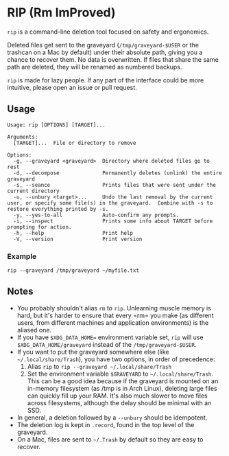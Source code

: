 # RIP (Rm ImProved)

`rip` is a command-line deletion tool focused on safety and ergonomics.

Deleted files get sent to the graveyard (`/tmp/graveyard-$USER` or the trashcan on a Mac by default) under their absolute path, giving you a chance to recover them.  No data is overwritten.  If files that share the same path are deleted, they will be renamed as numbered backups.

`rip` is made for lazy people.  If any part of the interface could be more intuitive, please open an issue or pull request.

## Usage

```console
Usage: rip [OPTIONS] [TARGET]...

Arguments:
  [TARGET]...  File or directory to remove

Options:
  -g, --graveyard <graveyard>  Directory where deleted files go to rest
  -d, --decompose              Permanently deletes (unlink) the entire graveyard
  -s, --seance                 Prints files that were sent under the current directory
  -u, --unbury <target>...     Undo the last removal by the current user, or specify some file(s) in the graveyard.  Combine with -s to restore everything printed by -s.
  -y, --yes-to-all             Auto-confirm any prompts.
  -i, --inspect                Prints some info about TARGET before prompting for action.
  -h, --help                   Print help
  -V, --version                Print version
```

### Example

`rip --graveyard /tmp/graveyard ~/myfile.txt`

## Notes

   - You probably shouldn't alias `rm` to `rip`.  Unlearning muscle memory is hard, but it's harder to ensure that every =rm= you make (as different users, from different machines and application environments) is the aliased one.
   - If you have `$XDG_DATA_HOME=` environment variable set, `rip` will use `$XDG_DATA_HOME/graveyard` instead of the `/tmp/graveyard-$USER`.
   - If you want to put the graveyard somewhere else (like `~/.local/share/Trash`), you have two options, in order of precedence:
        1. Alias `rip` to `rip --graveyard ~/.local/share/Trash`
        2. Set the environment variable `$GRAVEYARD` to `~/.local/share/Trash`.
     This can be a good idea because if the graveyard is mounted on an in-memory filesystem (as /tmp is in Arch Linux), deleting large files can quickly fill up your RAM.  It's also much slower to move files across filesystems, although the delay should be minimal with an SSD.
   - In general, a deletion followed by a `--unbury` should be idempotent.
   - The deletion log is kept in `.record`, found in the top level of the graveyard.
   - On a Mac, files are sent to `~/.Trash` by default so they are easy to recover.
